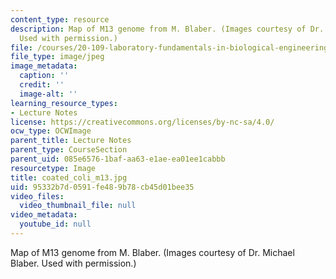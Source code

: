 ```yaml
---
content_type: resource
description: Map of M13 genome from M. Blaber. (Images courtesy of Dr. Michael Blaber.
  Used with permission.)
file: /courses/20-109-laboratory-fundamentals-in-biological-engineering-fall-2007/95332b7d0591fe489b78cb45d01bee35_coated_coli_m13.jpg
file_type: image/jpeg
image_metadata:
  caption: ''
  credit: ''
  image-alt: ''
learning_resource_types:
- Lecture Notes
license: https://creativecommons.org/licenses/by-nc-sa/4.0/
ocw_type: OCWImage
parent_title: Lecture Notes
parent_type: CourseSection
parent_uid: 085e6576-1baf-aa63-e1ae-ea01ee1cabbb
resourcetype: Image
title: coated_coli_m13.jpg
uid: 95332b7d-0591-fe48-9b78-cb45d01bee35
video_files:
  video_thumbnail_file: null
video_metadata:
  youtube_id: null
---
```

Map of M13 genome from M. Blaber. (Images courtesy of Dr. Michael Blaber. Used with permission.)